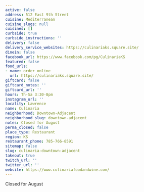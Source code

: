 ```yaml
---
active: false
address: 512 East 9th Street
cuisine: Mediterranean
cuisine_slugs: null
cuisines: []
curbside: true
curbside_instructions: ''
delivery: false
delivery_service_websites: https://culinariaks.square.site/
dinein: false
facebook_url: https://www.facebook.com/pg/CulinariaKS
featured: false
food_urls:
- name: order online
  url: https://culinariaks.square.site/
giftcard: false
giftcard_notes: ''
giftcard_url: ''
hours: Th-Sa 3:30-8pm
instagram_url: ''
locality: Lawrence
name: Culinaria
neighborhood: Downtown-Adjacent
neighborhood_slug: downtown-adjacent
notes: Closed for August
perma_closed: false
place_type: Restaurant
region: KS
restaurant_phone: 785-766-8591
sitemap: false
slug: culinaria-downtown-adjacent
takeout: true
twitch_url: ''
twitter_url: ''
website: https://www.culinariafoodandwine.com/
---
```


Closed for August